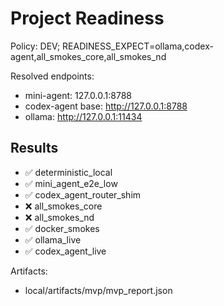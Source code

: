 # Project Readiness

Policy: DEV; READINESS_EXPECT=ollama,codex-agent,all_smokes_core,all_smokes_nd

Resolved endpoints:
- mini-agent: 127.0.0.1:8788
- codex-agent base: http://127.0.0.1:8788
- ollama: http://127.0.0.1:11434

## Results
- ✅ deterministic_local
- ✅ mini_agent_e2e_low
- ✅ codex_agent_router_shim
- ❌ all_smokes_core
- ❌ all_smokes_nd
- ✅ docker_smokes
- ✅ ollama_live
- ✅ codex_agent_live

Artifacts:
- local/artifacts/mvp/mvp_report.json
